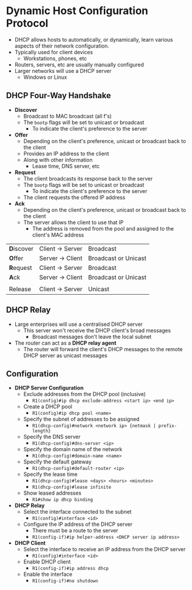 # Dynamic Host Configuration Protocol

- DHCP allows hosts to automatically, or dynamically, learn various aspects of their network configuration.
- Typically used for client devices
  - Workstations, phones, etc
- Routers, servers, etc are usually manually configured
- Larger networks will use a DHCP server
  - Windows or Linux

## DHCP Four-Way Handshake

- **Discover**
  - Broadcast to MAC broadcast (all f's)
  - The `bootp` flags will be set to unicast or broadcast
    - To indicate the client's preference to the server
- **Offer**
  - Depending on the client's preference, unicast or broadcast back to the client
  - Provides an IP address to the client
  - Along with other information
    - Lease time, DNS server, etc
- **Request**
  - The client broadcasts its response back to the server
  - The `bootp` flags will be set to unicast or broadcast
    - To indicate the client's preference to the server
  - The client requests the offered IP address
- **Ack**
  - Depending on the client's preference, unicast or broadcast back to the client
  - The server allows the client to use that IP
    - The address is removed from the pool and assigned to the client's MAC address

|              |                  |                      |
|:-------------|:----------------:|:---------------------|
| **D**iscover | Client -> Server | Broadcast            |
| **O**ffer    | Server -> Client | Broadcast or Unicast |
| **R**equest  | Client -> Server | Broadcast            |
| **A**ck      | Server -> Client | Broadcast or Unicast |
|              |                  |                      |
| Release      | Client -> Server | Unicast              |

## DHCP Relay

- Large enterprises will use a centralised DHCP server
  - This server won't receive the DHCP client's broad messages
    - Broadcast messages don't leave the local subnet
- The router can act as a **DHCP relay agent**
  - The router will forward the client's DHCP messages to the remote DHCP server as unicast messages

## Configuration

- **DHCP Server Configuration**
  - Exclude addresses from the DHCP pool (inclusive)
    - `R1(config)#ip dhcp exclude-address <start ip> <end ip>`
  - Create a DHCP pool
    - `R1(config)#ip dhcp pool <name>`
  - Specify the subnet of addresses to be assigned
    - `R1(dhcp-config)#network <network ip> {netmask | prefix-length}`
  - Specify the DNS server
    - `R1(dhcp-config)#dns-server <ip>`
  - Specify the domain name of the network
    - `R1(dhcp-config)#domain-name <name>`
  - Specify the default gateway
    - `R1(dhcp-config)#default-router <ip>`
  - Specify the lease time
    - `R1(dhcp-config)#lease <days> <hours> <minutes>`
    - `R1(dhcp-config)#lease infinite`
  - Show leased addresses
    - `R1#show ip dhcp binding`
- **DHCP Relay**
  - Select the interface connected to the subnet
    - `R1(config)#interface <id>`
  - Configure the IP address of the DHCP server
    - There must be a route to the server
    - `R1(config-if)#ip helper-address <DHCP server ip address>`
- **DHCP Client**
  - Select the interface to receive an IP address from the DHCP server
    - `R1(config)#interface <id>`
  - Enable DHCP client
    - `R1(config-if)#ip address dhcp`
  - Enable the interface
    - `R1(config-if)#no shutdown`
